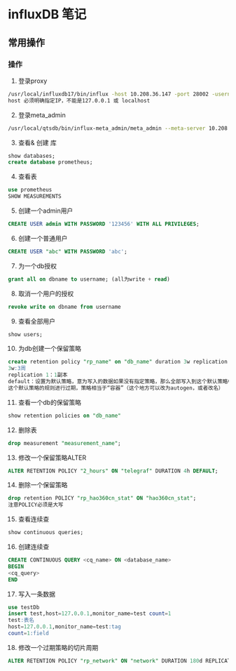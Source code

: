 # influxDB 笔记

## 常用操作

### 操作

1. 登录proxy

```sh
/usr/local/influxdb17/bin/influx -host 10.208.36.147 -port 28002 -username admin -password 123456
host 必须明确指定IP，不能是127.0.0.1 或 localhost
```

2. 登录meta_admin

```sh
/usr/local/qtsdb/bin/influx-meta_admin/meta_admin --meta-server 10.208.36.147:18002 --meta-user cluster_admin --meta-password 123456
```

3. 查看& 创建 库

```sql
show databases;
create database prometheus;
```

4. 查看表

```sql
use prometheus
SHOW MEASUREMENTS
```

5. 创建一个admin用户

```sql
CREATE USER admin WITH PASSWORD '123456' WITH ALL PRIVILEGES;
```

6. 创建一个普通用户

```sql
CREATE USER "abc" WITH PASSWORD 'abc';
```

7. 为一个db授权

```sql
grant all on dbname to username; (all为write + read)
```

8. 取消一个用户的授权

```sql
revoke write on dbname from username
```

9. 查看全部用户

```sql
show users;
```

10. 为db创建一个保留策略

```sql
create retention policy "rp_name" on "db_name" duration 3w replication 1 default
3w:3周
replication 1：1副本
default：设置为默认策略，意为写入的数据如果没有指定策略，那么全部写入到这个默认策略中，并按照
这个默认策略的规则进行过期，策略相当于“容器”（这个地方可以改为autogen，或者改名）
```

11. 查看一个db的保留策略

```sql
show retention policies on "db_name"
```

12. 删除表

```sql
drop measurement "measurement_name";
```

13. 修改一个保留策略ALTER

```sql
ALTER RETENTION POLICY "2_hours" ON "telegraf" DURATION 4h DEFAULT;
```

14. 删除一个保留策略

```sql
drop retention POLICY "rp_hao360cn_stat" ON "hao360cn_stat";
注意POLICY必须是大写
```

15. 查看连续查

```sql
show continuous queries;
```

16. 创建连续查

```sql
CREATE CONTINUOUS QUERY <cq_name> ON <database_name>
BEGIN
<cq_query>
END
```

17. 写入一条数据

```sql
use testDb
insert test,host=127.0.0.1,monitor_name=test count=1
test:表名
host=127.0.0.1,monitor_name=test:tag
count=1:field
```

18. 修改一个过期策略的切片周期

```sql
ALTER RETENTION POLICY "rp_network" ON "network" DURATION 180d REPLICATION 1 SHARD DURATION 1d;
```
